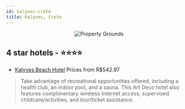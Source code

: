 ```yaml
---
id: kalyves-crete
title: Kalyves, Crete
---
```


<center><img src="https://i.travelapi.com/hotels/2000000/1460000/1451700/1451631/7582db02_z.jpg" alt="Property Grounds" /></center>


##  4 star hotels - ⭐️⭐️⭐️⭐️

-    [Kalyves Beach Hotel](https://us.hurb.com/hotels/kalyves/kalyves-beach-hotel-JNP-JP003902?cmp=18055) Prices from R$542.97
   > Take advantage of recreational opportunities offered, including a health club, an indoor pool, and a sauna. This Art Deco hotel also features complimentary wireless Internet access, supervised childcare/activities, and tour/ticket assistance.
